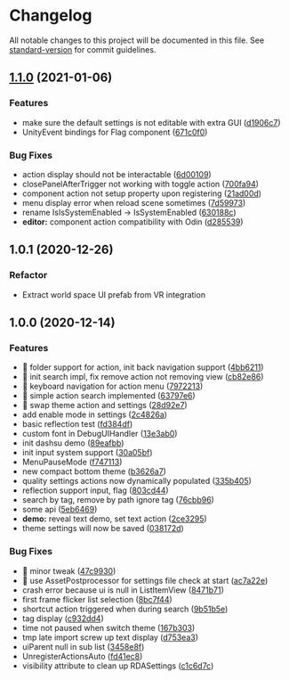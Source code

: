 # Changelog

All notable changes to this project will be documented in this file. See [standard-version](https://github.com/conventional-changelog/standard-version) for commit guidelines.

## [1.1.0](https://gitlab.com/BennyKok/unity-runtime-debug-action/compare/v1.0.1...v1.1.0) (2021-01-06)


### Features

* make sure the default settings is not editable with extra GUI ([d1906c7](https://gitlab.com/BennyKok/unity-runtime-debug-action/commit/d1906c7cc762702f2d3ced593b6419be1290ca8c))
* UnityEvent bindings for Flag component ([671c0f0](https://gitlab.com/BennyKok/unity-runtime-debug-action/commit/671c0f02b9aa8d522c5d2035c88a53e57b276609))


### Bug Fixes

* action display should not be interactable ([6d00109](https://gitlab.com/BennyKok/unity-runtime-debug-action/commit/6d0010935295e8767db8e11fb74af9cbb343cde5))
* closePanelAfterTrigger not working with toggle action ([700fa94](https://gitlab.com/BennyKok/unity-runtime-debug-action/commit/700fa94da2e3f313c1c10e55b5330541f7957474))
* component action not setup property upon registering ([21ad00d](https://gitlab.com/BennyKok/unity-runtime-debug-action/commit/21ad00de03167cc298520dc30226f0768112e04b))
* menu display error when reload scene sometimes ([7d59973](https://gitlab.com/BennyKok/unity-runtime-debug-action/commit/7d59973410ca91574cb772ac7ccd0e7d33b43481))
* rename IsIsSystemEnabled -> IsSystemEnabled ([630188c](https://gitlab.com/BennyKok/unity-runtime-debug-action/commit/630188ccb253bd623de71bb900dcd3b390c22720))
* **editor:** component action compatibility with Odin ([d285539](https://gitlab.com/BennyKok/unity-runtime-debug-action/commit/d2855390fe06254886079cc0d23bd705b0257886))

## 1.0.1 (2020-12-26)

### Refactor
*  Extract world space UI prefab from VR integration

## 1.0.0 (2020-12-14)


### Features

* 🎸 folder support for action, init back navigation support ([4bb6211](https://gitlab.com/BennyKok/unity-runtime-debug-action/commit/4bb62111b3a2606ccd654355094c0141084c54d7))
* 🎸 init search impl, fix remove action not removing view ([cb82e86](https://gitlab.com/BennyKok/unity-runtime-debug-action/commit/cb82e8651f7fdaaf901661a03c3044787bba3f0f))
* 🎸 keyboard navigation for action menu ([7972213](https://gitlab.com/BennyKok/unity-runtime-debug-action/commit/797221338eb6f10c1cb47c49d9196437a07d2c86))
* 🎸 simple action search implemented ([63797e6](https://gitlab.com/BennyKok/unity-runtime-debug-action/commit/63797e62629ee7441d222ab425bfd9ff0afbae0b))
* 🎸 swap theme action and settings ([28d92e7](https://gitlab.com/BennyKok/unity-runtime-debug-action/commit/28d92e7265c155aef07e9259b9877248ed6d7235))
* add enable mode in settings ([2c4826a](https://gitlab.com/BennyKok/unity-runtime-debug-action/commit/2c4826a778ef6c4acc46b0c32946a87ddb8c543b))
* basic reflection test ([fd384df](https://gitlab.com/BennyKok/unity-runtime-debug-action/commit/fd384df87b946aacce540c61303b98ac0ab727ef))
* custom font in DebugUIHandler ([13e3ab0](https://gitlab.com/BennyKok/unity-runtime-debug-action/commit/13e3ab00f53014d7a41318813795fbcabae84554))
* init dashsu demo ([89eafbb](https://gitlab.com/BennyKok/unity-runtime-debug-action/commit/89eafbbf36e33fbe00a966b4c3b21de8f3074bb8))
* init input system support ([30a05bf](https://gitlab.com/BennyKok/unity-runtime-debug-action/commit/30a05bf222d1e46e295a9927e80f76c578b50d53))
* MenuPauseMode ([f747113](https://gitlab.com/BennyKok/unity-runtime-debug-action/commit/f74711370b392aa794768399c39e6325104494da))
* new compact bottom theme ([b3626a7](https://gitlab.com/BennyKok/unity-runtime-debug-action/commit/b3626a7741198c482ff7b0eed94d8ffeef63de40))
* quality settings actions now dynamically populated ([335b405](https://gitlab.com/BennyKok/unity-runtime-debug-action/commit/335b405787f16adff7cc09cccb7ad59025d99292))
* reflection support input, flag ([803cd44](https://gitlab.com/BennyKok/unity-runtime-debug-action/commit/803cd44b049eaf8b3caec41dcb89e5c192629f98))
* search by tag, remove by path ignore tag ([76cbb96](https://gitlab.com/BennyKok/unity-runtime-debug-action/commit/76cbb96e42ccce66e271ab737c20c9cacfadcc19))
* some api ([5eb6469](https://gitlab.com/BennyKok/unity-runtime-debug-action/commit/5eb646951278b490e7c87707c96fdcc19234d806))
* **demo:** reveal text demo, set text action ([2ce3295](https://gitlab.com/BennyKok/unity-runtime-debug-action/commit/2ce3295aa373277a1ebd055b7f14b778634f15c2))
* theme settings will now be saved ([038172d](https://gitlab.com/BennyKok/unity-runtime-debug-action/commit/038172d7dffdfdbeaf8dee90d54f7c775f816f82))


### Bug Fixes

* 🐛 minor tweak ([47c9930](https://gitlab.com/BennyKok/unity-runtime-debug-action/commit/47c99304b3cf4abcca000b1ef78c49892e781de4))
* 🐛 use AssetPostprocessor for settings file check at start ([ac7a22e](https://gitlab.com/BennyKok/unity-runtime-debug-action/commit/ac7a22ef8c81179c178d1f64665d79318e26c098))
* crash error because ui is null in ListItemView ([8471b71](https://gitlab.com/BennyKok/unity-runtime-debug-action/commit/8471b71996f5b4c7c68d86d7a41aa12ef8a86f91))
* first frame flicker list selection ([8bc7f44](https://gitlab.com/BennyKok/unity-runtime-debug-action/commit/8bc7f4491174975a07db78190b4c72f98c4c517b))
* shortcut action triggered when during search ([9b51b5e](https://gitlab.com/BennyKok/unity-runtime-debug-action/commit/9b51b5e2e5233b032abfb95c0263a3d7cffa8ac8))
* tag display ([c932dd4](https://gitlab.com/BennyKok/unity-runtime-debug-action/commit/c932dd4f0b9eaaf01025cb4280e374fe1f8ed275))
* time not paused when switch theme ([167b303](https://gitlab.com/BennyKok/unity-runtime-debug-action/commit/167b3036e09ad9c033aa1f059c17c3a0b650eda3))
* tmp late import screw up text display ([d753ea3](https://gitlab.com/BennyKok/unity-runtime-debug-action/commit/d753ea37620c78e1c829ada9ef371bbd1bb6ba25))
* uiParent null in sub list ([3458e8f](https://gitlab.com/BennyKok/unity-runtime-debug-action/commit/3458e8f9bd376bb3552139c256937e000e448f22))
* UnregisterActionsAuto ([fd41ec8](https://gitlab.com/BennyKok/unity-runtime-debug-action/commit/fd41ec87dde218bf930bc8bfa5c56a1dcf3f2d00))
* visibility attribute to clean up RDASettings ([c1c6d7c](https://gitlab.com/BennyKok/unity-runtime-debug-action/commit/c1c6d7cfc4b7cfc9cbcc6c26659334a260f86031))